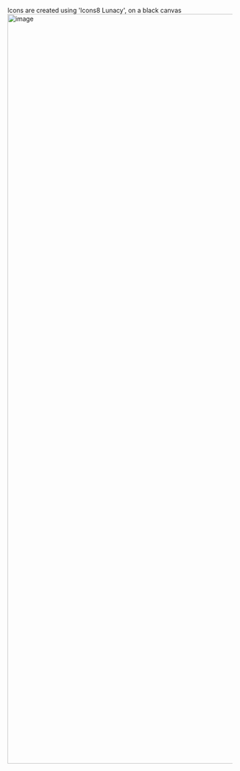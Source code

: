 Icons are created using 'Icons8 Lunacy', on a black canvas
<img width="1680" alt="image" src="https://github.com/user-attachments/assets/eab4a303-e501-41f3-bbb1-c3c0f72fa278" />
